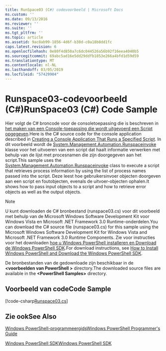```yaml
---
title: RunSpace03 (C#) codevoorbeeld | Microsoft Docs
ms.custom: ''
ms.date: 09/13/2016
ms.reviewer: ''
ms.suite: ''
ms.tgt_pltfrm: ''
ms.topic: article
ms.assetid: 9ac8ab99-1856-4d6f-b30d-c0a18b8dd1fc
caps.latest.revision: 6
ms.openlocfilehash: 0e80f4d850a7c6dc044526a56b92f16eea4040b5
ms.sourcegitcommit: 69abc5ad16e5dd29ddfb1853e266a4bfd1d59d59
ms.translationtype: MT
ms.contentlocale: nl-NL
ms.lasthandoff: 03/05/2019
ms.locfileid: "57429904"
---
```

# <a name="runspace03-c-code-sample"></a><span data-ttu-id="bcf6a-102">Runspace03-codevoorbeeld (C#)</span><span class="sxs-lookup"><span data-stu-id="bcf6a-102">RunSpace03 (C#) Code Sample</span></span>

<span data-ttu-id="bcf6a-103">Hier volgt de C# broncode voor de consoletoepassing die is beschreven in [het maken van een Console-toepassing die wordt uitgevoerd een Script opgegeven](http://msdn.microsoft.com/en-us/a93e6006-36db-4bcc-b9da-c5bebf4ffd68).</span><span class="sxs-lookup"><span data-stu-id="bcf6a-103">Here is the C# source code for the console application described in [Creating a Console Application That Runs a Specified Script](http://msdn.microsoft.com/en-us/a93e6006-36db-4bcc-b9da-c5bebf4ffd68).</span></span> <span data-ttu-id="bcf6a-104">In dit voorbeeld wordt de [System.Management.Automation.Runspaceinvoke](/dotnet/api/System.Management.Automation.RunspaceInvoke) klasse voor het uitvoeren van een script dat haalt informatie verwerken met behulp van de lijst met procesnamen die zijn doorgegeven aan het script.</span><span class="sxs-lookup"><span data-stu-id="bcf6a-104">This sample uses the [System.Management.Automation.Runspaceinvoke](/dotnet/api/System.Management.Automation.RunspaceInvoke) class to execute a script that retrieves process information by using the list of process names passed into the script.</span></span> <span data-ttu-id="bcf6a-105">Deze leest hoe gebruikersinvoer objecten doorgeven aan een script en foutobjecten, evenals de uitvoer-objecten ophalen.</span><span class="sxs-lookup"><span data-stu-id="bcf6a-105">It shows how to pass input objects to a script and how to retrieve error objects as well as the output objects.</span></span>

> [!NOTE]
> <span data-ttu-id="bcf6a-106">U kunt downloaden de C# bronbestand (runspace03.cs) voor dit voorbeeld met behulp van de Microsoft Windows Software Development Kit voor Windows Vista en Microsoft .NET Framework 3.0 Runtime-onderdelen.</span><span class="sxs-lookup"><span data-stu-id="bcf6a-106">You can download the C# source file (runspace03.cs) for this sample using the Microsoft Windows Software Development Kit for Windows Vista and Microsoft .NET Framework 3.0 Runtime Components.</span></span> <span data-ttu-id="bcf6a-107">Zie voor instructies voor het downloaden [hoe u Windows PowerShell installeren en Download de Windows PowerShell SDK](/powershell/developer/installing-the-windows-powershell-sdk).</span><span class="sxs-lookup"><span data-stu-id="bcf6a-107">For download instructions, see [How to Install Windows PowerShell and Download the Windows PowerShell SDK](/powershell/developer/installing-the-windows-powershell-sdk).</span></span>
>
> <span data-ttu-id="bcf6a-108">De bronbestanden van de gedownloade zijn beschikbaar in de  **\<voorbeelden van PowerShell >** directory.</span><span class="sxs-lookup"><span data-stu-id="bcf6a-108">The downloaded source files are available in the **\<PowerShell Samples>** directory.</span></span>

## <a name="code-sample"></a><span data-ttu-id="bcf6a-109">Voorbeeld van code</span><span class="sxs-lookup"><span data-stu-id="bcf6a-109">Code Sample</span></span>

[!code-csharp[Runspace03.cs](../../powershell-sdk-samples/SDK-2.0/csharp/Runspace03/Runspace03.cs#L11-L88 "Runspace03.cs")]

## <a name="see-also"></a><span data-ttu-id="bcf6a-110">Zie ook</span><span class="sxs-lookup"><span data-stu-id="bcf6a-110">See Also</span></span>

[<span data-ttu-id="bcf6a-111">Windows PowerShell-programmeergids</span><span class="sxs-lookup"><span data-stu-id="bcf6a-111">Windows PowerShell Programmer's Guide</span></span>](./windows-powershell-programmer-s-guide.md)

[<span data-ttu-id="bcf6a-112">Windows PowerShell SDK</span><span class="sxs-lookup"><span data-stu-id="bcf6a-112">Windows PowerShell SDK</span></span>](../windows-powershell-reference.md)